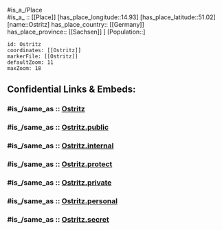 ﻿---
confidential: public
isDeleted: false
location:
- 51.02
- 14.93
mapmarker: city
mapzoom:
- 7
- 12
SpocWebEntityId: 33181
tags:
- geo/City
type: City
---

#is_a_/Place  
#is_a_ :: [[Place]] 
[has_place_longitude::14.93] 
[has_place_latitude::51.02] 
[name::Ostritz] 
has_place_country:: [[Germany]]  
has_place_province:: [[Sachsen]] ] 
[Population::] 



```leaflet
id: Ostritz
coordinates: [[Ostritz]] 
markerFile: [[Ostritz]] 
defaultZoom: 11 
maxZoom: 18
```


## Confidential Links & Embeds: 

### #is_/same_as :: [Ostritz](/_Standards/Earth/Continent/Europe/Europe~Central/Germany/Germany~East/Sachsen/counties~Sachsen/Görlitz/cities~Görlitz/Ostritz.md) 

### #is_/same_as :: [Ostritz.public](/_public/Earth/Continent/Europe/Europe~Central/Germany/Germany~East/Sachsen/counties~Sachsen/Görlitz/cities~Görlitz/Ostritz.public.md) 

### #is_/same_as :: [Ostritz.internal](/_internal/Earth/Continent/Europe/Europe~Central/Germany/Germany~East/Sachsen/counties~Sachsen/Görlitz/cities~Görlitz/Ostritz.internal.md) 

### #is_/same_as :: [Ostritz.protect](/_protect/Earth/Continent/Europe/Europe~Central/Germany/Germany~East/Sachsen/counties~Sachsen/Görlitz/cities~Görlitz/Ostritz.protect.md) 

### #is_/same_as :: [Ostritz.private](/_private/Earth/Continent/Europe/Europe~Central/Germany/Germany~East/Sachsen/counties~Sachsen/Görlitz/cities~Görlitz/Ostritz.private.md) 

### #is_/same_as :: [Ostritz.personal](/_personal/Earth/Continent/Europe/Europe~Central/Germany/Germany~East/Sachsen/counties~Sachsen/Görlitz/cities~Görlitz/Ostritz.personal.md) 

### #is_/same_as :: [Ostritz.secret](/_secret/Earth/Continent/Europe/Europe~Central/Germany/Germany~East/Sachsen/counties~Sachsen/Görlitz/cities~Görlitz/Ostritz.secret.md)

